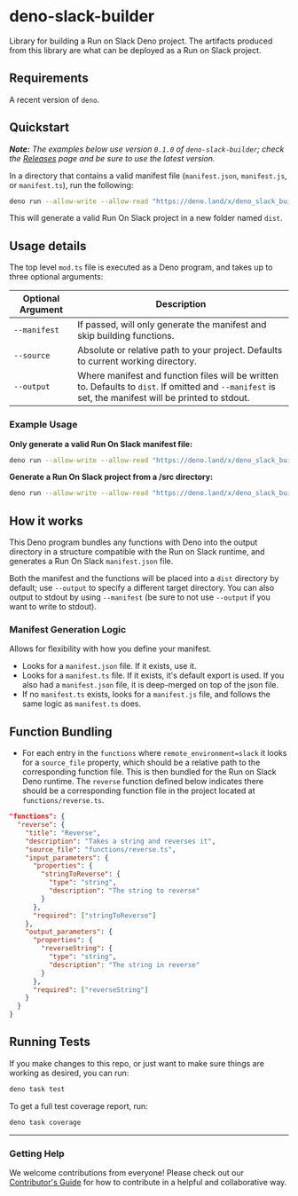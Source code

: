 # deno-slack-builder

Library for building a Run on Slack Deno project. The artifacts produced from this library are what can be deployed as a Run on Slack project.

## Requirements

A recent version of `deno`.

## Quickstart

_**Note:** The examples below use version `0.1.0` of `deno-slack-builder`; check the [Releases](https://github.com/slackapi/deno-slack-builder/releases) page and be sure to use the latest version._

In a directory that contains a valid manifest file (`manifest.json`, `manifest.js`, or `manifest.ts`), run the following:

```bash
deno run --allow-write --allow-read "https://deno.land/x/deno_slack_builder@0.1.0/mod.ts"
```

This will generate a valid Run On Slack project in a new folder named `dist`.

## Usage details

The top level `mod.ts` file is executed as a Deno program, and takes up to three optional arguments:

| Optional Argument | Description                                           |
| ----------------- | ----------------------------------------------------- |
| `--manifest`      | If passed, will only generate the manifest and skip building functions. |
| `--source`        | Absolute or relative path to your project. Defaults to current working directory. |
| `--output`        | Where manifest and function files will be written to. Defaults to `dist`. If omitted and `--manifest` is set, the manifest will be printed to stdout. |

### Example Usage

**Only generate a valid Run On Slack manifest file:**

```bash
deno run --allow-write --allow-read "https://deno.land/x/deno_slack_builder@0.1.0/mod.ts" --manifest
```

**Generate a Run On Slack project from a /src directory:**

```bash
deno run --allow-write --allow-read "https://deno.land/x/deno_slack_builder@0.1.0/mod.ts" --source src
```

## How it works

This Deno program bundles any functions with Deno into the output directory in a structure compatible with the Run on Slack runtime, and generates a Run On Slack `manifest.json` file.

Both the manifest and the functions will be placed into a `dist` directory by default; use `--output` to specify a different target directory. You can also output to stdout by using `--manifest` (be sure to not use `--output` if you want to write to stdout).

### Manifest Generation Logic

Allows for flexibility with how you define your manifest.

* Looks for a `manifest.json` file. If it exists, use it.
* Looks for a `manifest.ts` file. If it exists, it's default export is used. If you also had a `manifest.json` file, it is deep-merged on top of the json file.
* If no `manifest.ts` exists, looks for a `manifest.js` file, and follows the same logic as `manifest.ts` does.

## Function Bundling

* For each entry in the `functions` where `remote_environment=slack` it looks for a `source_file` property, which should be a relative path to the corresponding function file. This is then bundled for the Run on Slack Deno runtime. The `reverse` function defined below indicates there should be a corresponding function file in the project located at `functions/reverse.ts`.

```json
"functions": {
  "reverse": {
    "title": "Reverse",
    "description": "Takes a string and reverses it",
    "source_file": "functions/reverse.ts",
    "input_parameters": {
      "properties": {
        "stringToReverse": {
          "type": "string",
          "description": "The string to reverse"
        }
      },
      "required": ["stringToReverse"]
    },
    "output_parameters": {
      "properties": {
        "reverseString": {
          "type": "string",
          "description": "The string in reverse"
        }
      },
      "required": ["reverseString"]
    }
  }
}
```

## Running Tests

If you make changes to this repo, or just want to make sure things are working as desired, you can run:

```bash
deno task test
```

To get a full test coverage report, run:

```bash
deno task coverage
```

---

### Getting Help

We welcome contributions from everyone! Please check out our
[Contributor's Guide](.github/CONTRIBUTING.md) for how to contribute in a
helpful and collaborative way.
